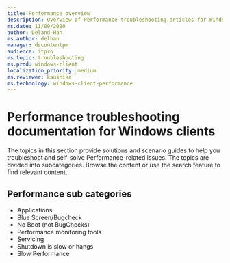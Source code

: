 ```yaml
---
title: Performance overview
description: Overview of Performance troubleshooting articles for Windows clients.
ms.date: 11/09/2020
author: Deland-Han
ms.author: delhan
manager: dscontentpm
audience: itpro
ms.topic: troubleshooting
ms.prod: windows-client
localization_priority: medium
ms.reviewer: kaushika
ms.technology: windows-client-performance
---
```

# Performance troubleshooting documentation for Windows clients

The topics in this section provide solutions and scenario guides to help you troubleshoot and self-solve Performance-related issues. The topics are divided into subcategories. Browse the content or use the search feature to find relevant content.

## Performance sub categories

- Applications
- Blue Screen/Bugcheck
- No Boot (not BugChecks)
- Performance monitoring tools
- Servicing
- Shutdown is slow or hangs
- Slow Performance
